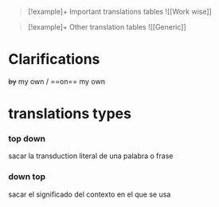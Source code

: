 
>[!example]+ Important translations tables
>![[Work wise]]

>[!example]+ Other translation tables
>![[Generic]]

# Clarifications

~~by~~ my own / ==on== my own


# translations types

### top down 
sacar la transduction literal de una palabra o frase

### down top
sacar el significado del contexto en el que se usa


